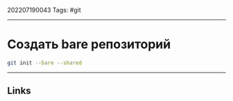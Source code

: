 202207190043
Tags: #git

---

# Создать bare репозиторий

```bash
git init --bare --shared
```

---
## Links